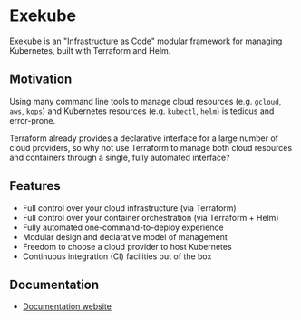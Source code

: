 # Exekube

Exekube is an "Infrastructure as Code" modular framework for managing Kubernetes, built with Terraform and Helm.

## Motivation

Using many command line tools to manage cloud resources (e.g. `gcloud`, `aws`, `kops`) and Kubernetes resources (e.g. `kubectl`, `helm`) is tedious and error-prone.

Terraform already provides a declarative interface for a large number of cloud providers, so why not use Terraform to manage both cloud resources and containers through a single, fully automated interface?

## Features

- Full control over your cloud infrastructure (via Terraform)
- Full control over your container orchestration (via Terraform + Helm)
- Fully automated one-command-to-deploy experience
- Modular design and declarative model of management
- Freedom to choose a cloud provider to host Kubernetes
- Continuous integration (CI) facilities out of the box

## Documentation

- [Documentation website](https://ilyasotkov.github.io/exekube/)
